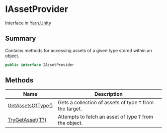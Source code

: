 # IAssetProvider

Interface in [Yarn.Unity](yarn.unity.md)

## Summary

Contains methods for accessing assets of a given type stored within an\
object.

```csharp
public interface IAssetProvider
```

## Methods

| Name                                                              | Description                                              |
| ----------------------------------------------------------------- | -------------------------------------------------------- |
| [GetAssetsOfType()](yarn.unity.iassetprovider.getassetsoftype.md) | Gets a collection of assets of type `T` from the target. |
| [TryGetAsset(T?)](yarn.unity.iassetprovider.trygetasset.md)       | Attempts to fetch an asset of type `T` from the object.  |
